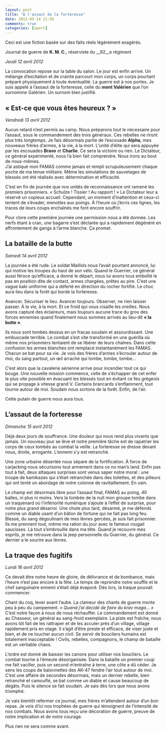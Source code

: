 ```yaml
---
layout: post
title: "À l'assaut de la forteresse"
date: 2012-05-14 11:56
comments: true
categories: [sport]
---
```

Ceci est une fiction basée sur des faits réels légèrement exagérés.

Journal de guerre de __K. M. C.__, réserviste du __92__e régiment
<!--more-->
_Jeudi 12 avril 2012_

La convocation repose sur la table du salon. Le jour est enfin arrivé. Un mélange d’excitation et de crainte parcourt mon corps, un corps pourtant préparé physiquement à toute éventualité. La guerre est à nos portes. Je suis appelé à l’assaut de la forteresse, celle du __mont Valérien__ que l’on surnomme Galérien. Un surnom bien justifié.

« Est-ce que vous êtes heureux ? »
------
_Vendredi 13 avril 2012_

Aucun retard n’est permis au camp. Nous préparons tout le nécessaire pour l’assaut, sous le commandement des trois généraux. Ces rebelles ne riront plus très longtemps. Je fais désormais partie de l’escouade __Alpha__, mes nouveaux frères d’armes, à la vie, à la mort. L’unité d’élite qui sera appuyée par les escouades __Bravo__ et __Charlie__. Ce sera la victoire ou rien. Le Dictateur, ce général expérimenté, nous l’a bien fait comprendre. Nous irons au bout de nous-mêmes.  
J’ai astiqué mon FAMAS comme jamais et rempli scrupuleusement chaque poche de ma tenue militaire. Même les simulations de sauvetages de blessés ont été réalisés avec détermination et efficacité.

C’est en fin de journée que nos unités de reconnaissance ont ramené les premiers prisonniers. «&nbsp;Schulze ! Tissier ! Au rapport !&nbsp;» Le Dictateur leur a réservé un copieux accueil. Cependant, un moment d’inattention et ceux-ci tentent de s’évader, menottes aux poings. À l’heure où j’écris ces lignes, les traces de leurs coups enchaînés me font encore souffrir.

Pour clore cette première journée une permission nous a été donnée. Les nerfs étant à cran, une bagarre s’est déclarée qui a rapidement dégénéré en affrontement de gangs à l’arme blanche. Ça promet.

La bataille de la butte
-----
_Samedi 14 avril 2012_

La journée a été rude. Le soldat Maillols nous l’avait pourtant annoncé, lui qui motive les troupes du haut de son vélo. Quand le Guerrier, ce général aussi féroce qu’efficace, a donné le départ, nous lui avons tous emboîté le pas en position dite de contact, armes chargées, prêtes au pire. C’est une vague kaki uniforme qui a déferlé en direction du rocher fortifié. Le choc aura lieu dans la forêt qui borde la forteresse.

Avancer. Sécuriser le lieu. Avancer toujours. Observer, ne rien laisser passer. À la vie, à la mort. Et ce froid qui vous cisaille les oreilles. Nous avons capturé des éclaireurs, mais toujours aucune trace du gros des forces ennemies quand finalement nous sommes arrivés au lieu-dit __«&nbsp;la butte&nbsp;»__.

Ils nous sont tombés dessus en un fracas soudain et assourdissant. Une embuscade terrible. Le combat s’est vite transformé en une guérilla où même nos prisonniers tentaient de se libérer de leurs chaînes. Dans cette confusion les armes blanches ont remplacé instantanément les FAMAS. Chacun se bat pour sa vie. Je vois des frères d’armes s’écrouler autour de moi, du sang partout, un œil arraché qui tombe, tombe, tombe...

C’est alors que la cavalerie aérienne arrive pour incendier tout ce qui bouge. Une nouvelle mission commence, celle de s’échapper de cet enfer le plus vite possible en évacuant les blessés tout en évitant ce feu grégeois qui se propage à vitesse grand V. Certains brancards s’enflamment, tout tourne autour de moi. Soudain nous sortons de la forêt. Enfin, de l’air.

Cette putain de guerre nous aura tous.

L’assaut de la forteresse
-----
_Dimanche 15 avril 2012_

Déjà deux jours de souffrance. Une douleur qui nous rend plus vivants que jamais. Un nouveau jour se lève et notre première tâche est de rapatrier les corps de ceux tombés au combat la veille. La forteresse se dresse devant nous, droite, arrogante. L’ennemi s’y est retranché.

Une zone urbaine désertée nous sépare de la fortification. À force de carjacking nous sécurisons tout armement dans ce no man’s land. Enfin pas tout à fait, deux attaques surprises sont venus saper notre moral : une troupe de kamikazes qui s’était retranchée dans des toilettes, et des pilleurs qui ont tenté un abordage de notre colonne de ravitaillement. En vain.

Le champ est désormais libre pour l’assaut final, FAMAS au poing, 40 balles, ni plus ni moins. Vers la tombée de la nuit mon groupe tombe dans un traquenard où l’infériorité numérique s’ajoute à l’effet de surprise, pour notre plus grand désarroi. Une chute plus tard, désarmé, je me défends comme un diable usant d’un bâton de fortune qui ne fait pas long feu. Blessé, du sang dégoulinant de mes lèvres gercées, je suis fait prisonnier. Ils me prennent tout, même ma ration du jour avec le fameux rougail saucisses. Là tout s’embrouille dans ma tête. Quand je recouvre mes esprits, je me retrouve dans la jeep personnelle du Guerrier, du général. Ce dernier a le sourire aux lèvres.

La traque des fugitifs
-----
_Lundi 16 avril 2012_

Ce devait être notre heure de gloire, de délivrance et de bombance, mais l’heure n’est pas encore à la fête. Le temps de reprendre notre souffle et le chef sanguinaire ennemi s’était déjà évaporé. Dès lors, la traque pouvait commencer.

Chant du coq, lever avant l’aube. La clameur des chants de guerre monte peu à peu du campement. _«&nbsp;Quand j’ai décidé de faire du krav maga...&nbsp;»_ C’est notre façon à nous de nous réchauffer. Le commandement est donné au Chasseur, un général au sang-froid exemplaire. La piste est fraîche, nous avons tôt fait de les rattraper et de les acculer près d’un village, village rapidement pris en otage. Il s’agit d’être preste et efficace, de viser juste et bien, et de ne toucher aucun civil. Se servir de boucliers humains est totalement inacceptable ! Civils, rebelles, compagnons, le champ de bataille est un véritable chaos.

L’ordre est donné de baisser les canons pour utiliser nos boucliers. Le combat tourne à l’émeute désorganisée. Dans la bataille un premier coup me fait vaciller, puis un second m’entraîne à terre, une côte a dû céder. Je sens les coups de baïonnettes des AK-47 fendre l’air tout autour de moi. C’est une affaire de secondes désormais, mais un dernier rebelle, bien retranché et camouflé, se bat comme un diable et cause beaucoup de dégâts. Puis le silence se fait soudain. Je sais dès lors que nous avons triomphé.

Je vais bientôt refermer ce journal, mes frères m’attendent autour d’un bon repas. Je vois d’ici nos trophées de guerre qui témoignent de l’intensité de nos combats. Nous avons tous reçu une décoration de guerre, preuve de notre implication et de notre courage.

Plus rien ne sera comme avant.
